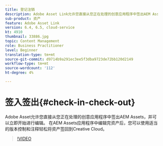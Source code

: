```yaml
---
title: 登记注销
description: Adobe Asset Link允许您直接从您正在处理的创意应用程序中签出AEM Assets，并可以立即开始进行编辑。 在AEM Assets应用程序中编辑完资产后，您可以使用适当的版本控制和注释轻松将资产签回到Creative Cloud。
sub-product: 资产
feature: Adobe Asset Link
version: 6.4, 6.5, cloud-service
kt: 4910
thumbnail: 33886.jpg
topic: Content Management
role: Business Practitioner
level: Beginner
translation-type: tm+mt
source-git-commit: d9714b9a291ec3ee5f3dba9723de72bb120d2149
workflow-type: tm+mt
source-wordcount: '112'
ht-degree: 4%

---
```



# 签入签出{#check-in-check-out}

Adobe Asset允许您直接从您正在处理的创意应用程序中签出AEM Assets，并可以立即开始进行编辑。 在AEM Assets应用程序中编辑完资产后，您可以使用适当的版本控制和注释轻松将资产签回到Creative Cloud。

>[!VIDEO](https://video.tv.adobe.com/v/33886/?quality=12)
